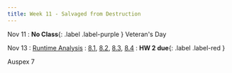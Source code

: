 ```yaml
---
title: Week 11 - Salvaged from Destruction
---
```


Nov 11
: **No Class**{: .label .label-purple } Veteran's Day

Nov 13
: [Runtime Analysis](#)
  : [8.1](#), [8.2](#), [8.3](#), [8.4](#)
: **HW 2 due**{: .label .label-red }

Auspex 7